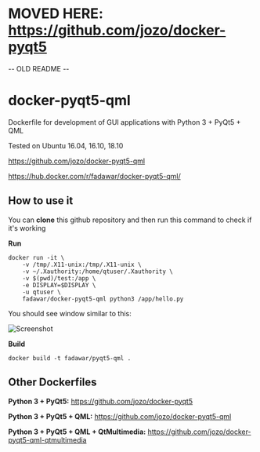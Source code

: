# MOVED HERE: https://github.com/jozo/docker-pyqt5

-- OLD README --

# docker-pyqt5-qml
Dockerfile for development of GUI applications with Python 3 + PyQt5 + QML

Tested on Ubuntu 16.04, 16.10, 18.10

https://github.com/jozo/docker-pyqt5-qml

https://hub.docker.com/r/fadawar/docker-pyqt5-qml/

## How to use it
You can **clone** this github repository and then run this command to check if it's working

**Run**
```
docker run -it \
    -v /tmp/.X11-unix:/tmp/.X11-unix \
    -v ~/.Xauthority:/home/qtuser/.Xauthority \
    -v $(pwd)/test:/app \
    -e DISPLAY=$DISPLAY \
    -u qtuser \
    fadawar/docker-pyqt5-qml python3 /app/hello.py
```

You should see window similar to this:

![Screenshot](example-screenshot.png)

**Build**
```
docker build -t fadawar/pyqt5-qml .
```

## Other Dockerfiles
**Python 3 + PyQt5:**
https://github.com/jozo/docker-pyqt5
 
**Python 3 + PyQt5 + QML:**
https://github.com/jozo/docker-pyqt5-qml

**Python 3 + PyQt5 + QML + QtMultimedia:**
https://github.com/jozo/docker-pyqt5-qml-qtmultimedia
